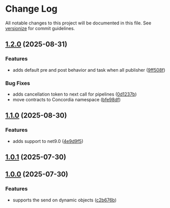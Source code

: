 # Change Log

All notable changes to this project will be documented in this file. See [versionize](https://github.com/versionize/versionize) for commit guidelines.

<a name="1.2.0"></a>
## [1.2.0](https://www.github.com/lucafabbri/Concordia/releases/tag/v1.2.0) (2025-08-31)

### Features

* adds default pre and post behavior and task when all publisher ([9ff508f](https://www.github.com/lucafabbri/Concordia/commit/9ff508f1077dcb2d2910e68a848f394331a6d944))

### Bug Fixes

* adds cancellation token to next call for pipelines ([0d1237b](https://www.github.com/lucafabbri/Concordia/commit/0d1237b21a364f8a8434602b0ae6c1b2b34a2d4a))
* move contracts to Concordia namespace ([bfe98df](https://www.github.com/lucafabbri/Concordia/commit/bfe98df2c889fe0faca1b31057687dcc41abb22d))

<a name="1.1.0"></a>
## [1.1.0](https://www.github.com/lucafabbri/Concordia/releases/tag/v1.1.0) (2025-08-30)

### Features

* adds support to net9.0 ([4e9d9f5](https://www.github.com/lucafabbri/Concordia/commit/4e9d9f5fc4626c39edc2facc50419ea4cf879747))

<a name="1.0.1"></a>
## [1.0.1](https://www.github.com/lucafabbri/Concordia/releases/tag/v1.0.1) (2025-07-30)

<a name="1.0.0"></a>
## [1.0.0](https://www.github.com/lucafabbri/Concordia/releases/tag/v1.0.0) (2025-07-30)

### Features

* supports the send on dynamic objects ([c2b676b](https://www.github.com/lucafabbri/Concordia/commit/c2b676b3cc9b6d765fd2a29884c7a4fea88a2e4a))

